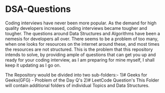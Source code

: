 # DSA-Questions
Coding interviews have never been more popular. As the demand for high quality developers increased, coding interviews became tougher and tougher. The questions around Data Structures and Algorithms have been a nemesis for developers all over. There seems to be a problem of too many, when one looks for resources on the internet around these, and most times the resources are not structured. This is the problem that this repository intends to solve, by providing ample of questions that can get you up and ready for your coding interview, as I am preparing for mine myself, I shall keep it updating as I go on.

The Repository would be divided into two sub-folders:-
1)# Geeks for Geeks(GFG) - Problem of the Day Q's
2)# LeetCode Question's This Folder will contain additional folders of individual Topics and Data Structures.                  
